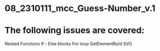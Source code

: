 # 08_2310111_mcc_Guess-Number_v.1

# The following issues are covered:
Nested Functions
If - Else blocks
For loop
GetElementById
SVG
